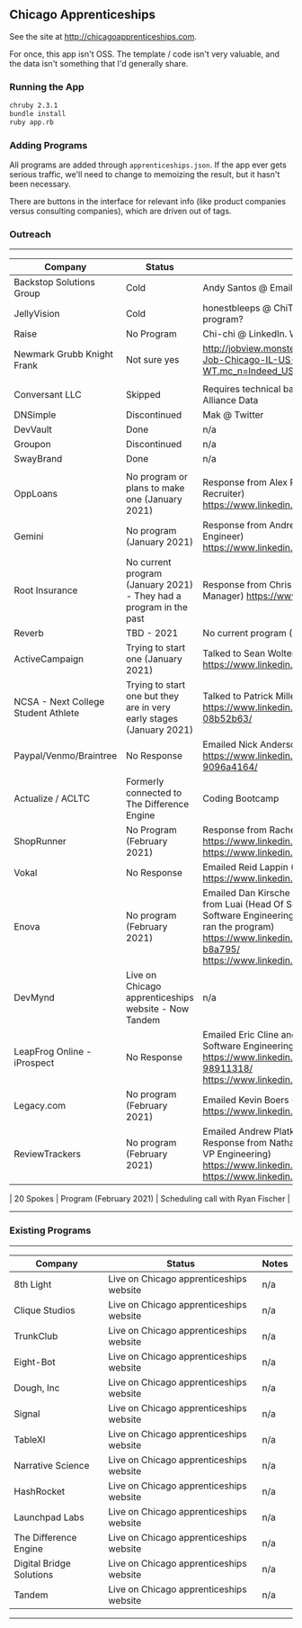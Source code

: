 Chicago Apprenticeships
----------------------------

See the site at http://chicagoapprenticeships.com.

For once, this app isn't OSS. The template / code isn't very valuable,
and the data isn't something that I'd generally share.

### Running the App

```bash
chruby 2.3.1
bundle install
ruby app.rb
```

### Adding Programs

All programs are added through `apprenticeships.json`. If the app ever gets
serious traffic, we'll need to change to memoizing the result, but it
hasn't been necessary.

There are buttons in the interface for relevant info (like product companies
versus consulting companies), which are driven out of tags.

### Outreach

-----------------------------------
| Company | Status | Notes |
|---------|--------|--------------|
| Backstop Solutions Group | Cold | Andy Santos @ Email |
| JellyVision | Cold | honestbleeps @ ChiTechSlack Dec 22. Still a program? |
| Raise | No Program | Chi-chi @ LinkedIn. Will Dave Hoover start one? |
| Newmark Grubb Knight Frank | Not sure yes | http://jobview.monster.com/Software-Engineer-Job-Chicago-IL-US-183798965.aspx?WT.mc_n=Indeed_US&jvs=uf,in1,gw&from=indeed |
|  |  |  |
| Conversant LLC | Skipped | Requires technical bachelors. Also includes Alliance Data |
| DNSimple | Discontinued | Mak @ Twitter |
| DevVault | Done | n/a |
| Groupon | Discontinued | n/a |
| SwayBrand | Done | n/a |
|  |  |  |
| OppLoans | No program or plans to make one (January 2021) | Response from Alex Riewer (Senior Technical Recruiter) https://www.linkedin.com/in/alexandrariewer/ |
| Gemini | No program (January 2021) | Response from Andrei Montchik (Lead Software Engineer) https://www.linkedin.com/in/andreimontchik/ |
| Root Insurance | No current program (January 2021) - They had a program in the past | Response from Chris Evans (Technical Recruiting Manager) https://www.linkedin.com/in/cjevans7/ |
| Reverb | TBD - 2021 | No current program (January 2021) | Response from Mark Yoon (Engineering Manager) https://www.linkedin.com/in/swimmerslim/ |
| ActiveCampaign | Trying to start one (January 2021) | Talked to Sean Wolters (Engineering Manager) https://www.linkedin.com/in/seanwolter/ |
| NCSA - Next College Student Athlete | Trying to start one but they are in very early stages (January 2021) | Talked to Patrick Miller (Engineering Manager) https://www.linkedin.com/in/patrick-miller-08b52b63/ |
| Paypal/Venmo/Braintree | No Response | Emailed Nick Anderson (Technical Recruiter) https://www.linkedin.com/in/nick-anderson-9096a4164/ |
| Actualize / ACLTC | Formerly connected to The Difference Engine | Coding Bootcamp |
| ShopRunner | No Program (February 2021) | Response from Rachel Kraska (Director of TA) https://www.linkedin.com/in/michelangelod/ https://www.linkedin.com/in/rachelkraska/ |
| Vokal | No Response | Emailed Reid Lappin (CEO) https://www.linkedin.com/in/reidlappin/ |
| Enova | No program (February 2021) | Emailed Dan Kirsche and Luai Mahmud. Response from Luai (Head Of Software Engineering and Software Engineering Division Head - At one point ran the program) https://www.linkedin.com/in/dan-kirsche-b8a795/ https://www.linkedin.com/in/luaimahmud/ |
| DevMynd | Live on Chicago apprenticeships website - Now Tandem | n/a |
| LeapFrog Online - iProspect | No Response | Emailed Eric Cline and Paul Jacobsen (Director of Software Engineering and VP of Engineering) https://www.linkedin.com/in/eric-cline-98911318/ https://www.linkedin.com/in/paulsjacobsen/ |
| Legacy.com | No program (February 2021) | Emailed Kevin Boers (Director of Test Automation) https://www.linkedin.com/in/kevinboers/ |
| ReviewTrackers | No program (February 2021) | Emailed Andrew Platkin and Nathan Reynolds. Response from Nathan. (Principal Engineer and VP Engineering) https://www.linkedin.com/in/andrewplatkin/ https://www.linkedin.com/in/nvreynolds/ |

| 20 Spokes | Program (February 2021) | Scheduling call with Ryan Fischer |

-----------------------------------

### Existing Programs

-----------------------------------
| Company | Status | Notes |
|---------|--------|--------------|
| 8th Light | Live on Chicago apprenticeships website | n/a |
| Clique Studios | Live on Chicago apprenticeships website | n/a |
| TrunkClub | Live on Chicago apprenticeships website | n/a |
| Eight-Bot | Live on Chicago apprenticeships website | n/a |
| Dough, Inc | Live on Chicago apprenticeships website | n/a |
| Signal | Live on Chicago apprenticeships website | n/a |
| TableXI | Live on Chicago apprenticeships website | n/a |
| Narrative Science | Live on Chicago apprenticeships website | n/a |
| HashRocket | Live on Chicago apprenticeships website | n/a |
| Launchpad Labs | Live on Chicago apprenticeships website | n/a |
| The Difference Engine | Live on Chicago apprenticeships website | n/a |
| Digital Bridge Solutions | Live on Chicago apprenticeships website | n/a |
| Tandem | Live on Chicago apprenticeships website | n/a |

-----------------------------------